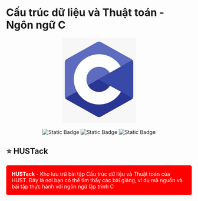 # Cấu trúc dữ liệu và Thuật toán - Ngôn ngữ C

<div align="center">
  <img src="logo.png" width="200" />
</div>


<p align="center">
  <img alt="Static Badge" src="https://img.shields.io/badge/HUST-course-blue?labelColor=365486&color=DCF2F1">
  <img alt="Static Badge" src="https://img.shields.io/badge/open_source-for_education-blue?labelColor=365486&color=DCF2F1">
  <img alt="Static Badge" src="https://img.shields.io/badge/newbie-learn_to_code-blue?labelColor=365486&color=DCF2F1">
</p>

## ⭐ HUSTack

<div style="background-color: red; color: white; padding: 15px; border-radius: 5px;">
    <strong>HUSTack</strong> - Kho lưu trữ bài tập Cấu trúc dữ liệu và Thuật toán của HUST. Đây là nơi bạn có thể tìm thấy các bài giảng, ví dụ mã nguồn và bài tập thực hành với ngôn ngữ lập trình C
</div>
